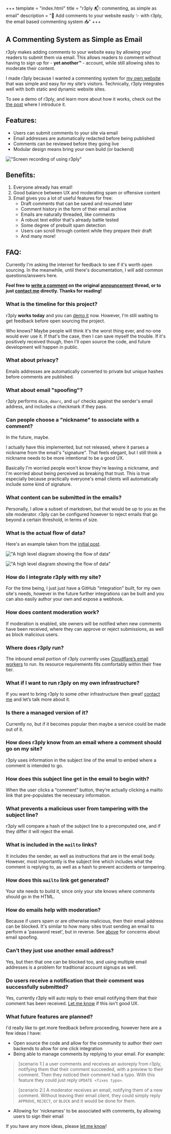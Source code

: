 +++
template = "index.html"
title = "r3ply 📬: commenting, as simple as email"
description = "💬 Add comments to your website easily ✨ with r3ply, the email based commenting system 📥"
+++

## A Commenting System as Simple as Email

r3ply makes adding comments to your website easy by allowing your readers to submit them via email. This allows readers to comment without having to sign up for - **yet another™️** - account, while still allowing sites to moderate their content.

I made r3ply because I wanted a commenting system for [my own website](https://spenc.es/) that was simple and easy for my site's visitors. Technically, r3ply integrates well with both static and dynamic website sites.

To see a demo of r3ply, and learn more about how it works, check out the [the post](https://spenc.es/writing/email-as-a-commenting-system/) where I introduce it.

## Features:
* Users can submit comments to your site via email
* Email addresses are automatically redacted before being published
* Comments can be reviewed before they going live
* Modular design means bring your own build (or backend)

!["Screen recording of using r3ply"](screenrecording_md.webp "Your email client is probably a lot nicer for writing than the browser. For example, drafts are automatically saved and you can scroll through the article as you think abobut you're writing.")

## Benefits:
1. Everyone already has email!
2. Good balance between UX and moderating spam or offensive content
3. Email gives you a lot of useful features for free:
    * Draft comments that can be saved and resumed later
    * Comment history in the form of their email archive
    * Emails are naturally threaded, like comments
    * A robust text editor that's already battle tested
    * Some degree of prebuilt spam detection
    * Users can scroll through content while they prepare their draft
    * And many more!

## FAQ:

Currently I'm asking the internet for feedback to see if it's worth open sourcing. In the meanwhile, until there's documentation, I will add common questions/answers here.

**Feel free to [write a comment](https://spenc.es/writing/email-as-a-commenting-system/#comments) on the original [announcement](https://spenc.es/writing/email-as-a-commenting-system/) thread, or to just [contact me](https://spenc.es/contact/) directly. Thanks for reading!**

<div class="px-4 border border-[#020D2B] rounded-xl">

### What is the timeline for this project?
r3ply **works today** and you can [demo it](https://spenc.es/writing/email-as-a-commenting-system/#comments) now. However, I'm still waiting to get feedback before open sourcing the project.

Who knows? Maybe people will think it's the worst thing ever, and no-one would ever use it. If that's the case, then I can save myself the trouble. If it's positively received though, then I'll open source the code, and future development will happen in public.

### What about privacy?
Emails addresses are automatically converted to private but unique hashes before comments are published.

### What about email "spoofing"?
r3ply performs `dkim`, `dmarc`, and `spf` checks against the sender's email address, and includes a checkmark if they pass.

### Can people choose a "nickname" to associate with a comment?
In the future, maybe.

I actually have this implemented, but not released, where it parses a nickname from the email's "signature". That feels elegant, but I still think a nickname needs to be more intentional to be a good UX.

Basically I'm worried people won't know they're leaving a nickname, and I'm worried about being perceived as breaking that trust. This is true especially because practically everyone's email clients will automatically include some kind of signature.

### What content can be submitted in the emails?
Personally, I allow a subset of markdown, but that would be up to you as the site moderator. r3ply can be configured however to reject emails that go beyond a certain threshold, in terms of size.

### What is the actual flow of data?
Here's an example taken from the [initial post](https://spenc.es/writing/email-as-a-commenting-system/#comments).

<div class="md:hidden bg-slate-900 border border-red-400 not-prose py-4">

!["A high level diagram showing the flow of data"](high-level-arch_v.webp "The flow of data is circular, beginning and ending with building/rendering of the site.")

</div>

<div class="hidden md:block bg-slate-900 border border-red-400 not-prose">

!["A high level diagram showing the flow of data"](high-level-arch_h.webp "The flow of data is circular, beginning and ending with building/rendering of the site.")

</div>

### How do I integrate r3ply with my site?
For the time being, I just just have a GitHub "integration" built, for my own site's needs, however in the future further integrations can be built and you can also easily author your own and expose a webhook.

### How does content moderation work?
If moderation is enabled, site owners will be notified when new comments have been received, where they can approve or reject submissions, as well as block malicious users.

### Where does r3ply run?
The inbound email portion of r3ply currently uses [Cloudflare’s email workers](https://workers.cloudflare.com) to run. Its resource requirements fits comfortably within their free tier.

### What if I want to run r3ply on my own infrastructure?
If you want to bring r3ply to some other infrastructure then great! [contact me](https://spenc.es/contact/) and let’s talk more about it.

### Is there a managed version of it?
Currently no, but if it becomes popular then maybe a service could be made out of it.

### How does r3ply know from an email where a comment should go on my site?
r3ply uses information in the subject line of the email to embed where a comment is intended to go.

### How does this subject line get in the email to begin with?
When the user clicks a “comment” button, they’re actually clicking a mailto link that pre-populates the necessary information.

### What prevents a malicious user from tampering with the subject line?
r3ply will compare a hash of the subject line to a precomputed one, and if they differ it will reject the email.

### What is included in the `mailto` links?
It includes the sender, as well as instructions that are in the email body. However, most importantly is the subject line which includes what the comment is replying to, as well as a hash to prevent accidents or tampering.

### How does this `mailto` link get generated?
Your site needs to build it, since only your site knows where comments should go in the HTML.

### How do emails help with moderation?
Because if users spam or are otherwise malicious, then their email address can be blocked. It's similar to how many sites trust sending an email to perform a 'password reset', but in reverse. See [above](#what-about-email-spoofing) for concerns about email spoofing.

### Can’t they just use another email address?
Yes, but then that one can be blocked too, and using multiple email addresses is a problem for traditional account signups as well.

### Do users receive a notification that their comment was successfully submitted?
Yes, currently r3ply will auto reply to their email notifying them that their comment has been received. [Let me know](https://spenc.es/contact) if this isn't good UX.

### What future features are planned?

I'd really like to get more feedback before proceeding, however here are a few ideas I have:

* Open source the code and allow for the community to author their own backends to allow for one click integration
* Being able to manage comments by replying to your email. For example:
> [scenario 1:] a user comments and receives an autoreply from r3ply, notifying them that their comment succeeded, with a preview to their comment. Then they noticed their comment had a typo. With this feature they could just reply `UPDATE <fixes typo>`.

> [scenario 2:] A moderator receives an email, notifying them of a new comment. Without leaving their email client, they could simply reply `APPROVE`, `REJECT`, or `BLOCK` and it would be done for them.

* Allowing for 'nicknames' to be associated with comments, by allowing users to sign their email

If you have any more ideas, please [let me know](https://spenc.es/contact)!

</div>